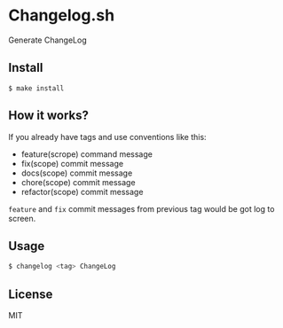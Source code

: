 # Changelog.sh
Generate ChangeLog

## Install

```
$ make install
```
## How it works?

If you already have tags and use conventions like this:

- feature(scrope) command message
- fix(scope) commit message
- docs(scope) commit message
- chore(scope) commit message
- refactor(scope) commit message

`feature` and `fix` commit messages from previous
tag would be got log to screen.

## Usage

```sh
$ changelog <tag> ChangeLog
```

## License

MIT
